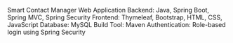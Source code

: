 Smart Contact Manager Web Application
Backend: Java, Spring Boot, Spring MVC, Spring Security
Frontend: Thymeleaf, Bootstrap, HTML, CSS, JavaScript
Database: MySQL 
Build Tool: Maven
Authentication: Role-based login using Spring Security
